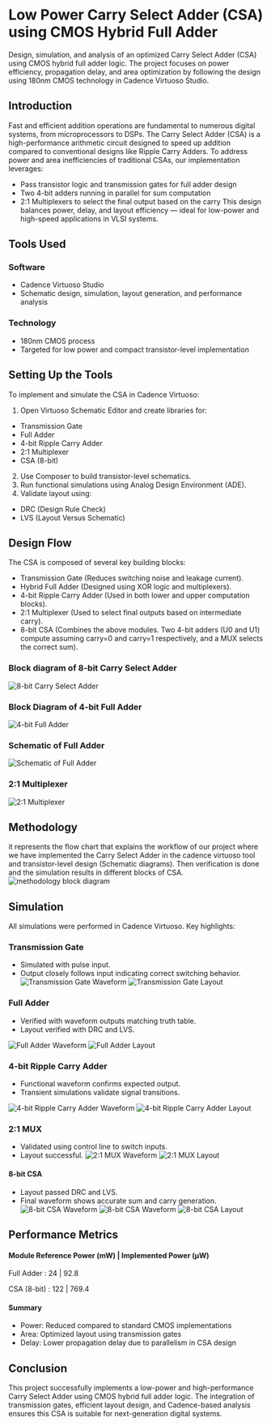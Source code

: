 
# Low Power Carry Select Adder (CSA) using CMOS Hybrid Full Adder

Design, simulation, and analysis of an optimized Carry Select Adder (CSA) using CMOS hybrid full adder logic. The project focuses on power efficiency, propagation delay, and area optimization by following the design using 180nm CMOS technology in Cadence Virtuoso Studio.


## Introduction

Fast and efficient addition operations are fundamental to numerous digital systems, from microprocessors to DSPs. The Carry Select Adder (CSA) is a high-performance arithmetic circuit designed to speed up addition compared to conventional designs like Ripple Carry Adders.
To address power and area inefficiencies of traditional CSAs, our implementation leverages:
- Pass transistor logic and transmission gates for full adder design
- Two 4-bit adders running in parallel for sum computation
- 2:1 Multiplexers to select the final output based on the carry
This design balances power, delay, and layout efficiency — ideal for low-power and high-speed applications in VLSI systems.

## Tools Used

### Software
- Cadence Virtuoso Studio
- Schematic design, simulation, layout generation, and performance analysis
### Technology
- 180nm CMOS process
- Targeted for low power and compact transistor-level implementation

## Setting Up the Tools

To implement and simulate the CSA in Cadence Virtuoso:
1.	Open Virtuoso Schematic Editor and create libraries for:
- Transmission Gate
- Full Adder
- 4-bit Ripple Carry Adder
- 2:1 Multiplexer
- CSA (8-bit)
2.	Use Composer to build transistor-level schematics.
3.	Run functional simulations using Analog Design Environment (ADE).
4.	Validate layout using:
- DRC (Design Rule Check)
- LVS (Layout Versus Schematic)

## Design Flow

The CSA is composed of several key building blocks:
- Transmission Gate (Reduces switching noise and leakage current).
- Hybrid Full Adder (Designed using XOR logic and multiplexers).
- 4-bit Ripple Carry Adder (Used in both lower and upper computation blocks).
- 2:1 Multiplexer (Used to select final outputs based on intermediate carry).
- 8-bit CSA (Combines the above modules. Two 4-bit adders (U0 and U1) compute assuming carry=0 and carry=1 respectively, and a MUX selects the correct sum).

### Block diagram of 8-bit Carry Select Adder
![8-bit Carry Select Adder](https://github.com/Deepthi-S-G/Implementation-of-Low-Power-and-Efficient-Carry-Select-Adder-using-CMOS-Hybrid-Full-Adder-/blob/main/CSA_Diagrams/Block%20diagram%20of%208-bit%20Carry%20Select%20Adder.png)
### Block Diagram of 4-bit Full Adder
![4-bit Full Adder](https://github.com/Deepthi-S-G/Implementation-of-Low-Power-and-Efficient-Carry-Select-Adder-using-CMOS-Hybrid-Full-Adder-/blob/main/CSA_Diagrams/Block%20Diagram%20of%204-bit%20Full%20Adder.png)
### Schematic of Full Adder
![Schematic of Full Adder](https://github.com/Deepthi-S-G/Implementation-of-Low-Power-and-Efficient-Carry-Select-Adder-using-CMOS-Hybrid-Full-Adder-/blob/main/CSA_Diagrams/Schematic%20of%20Full%20Adder.png)
### 2:1 Multiplexer
![2:1 Multiplexer](https://github.com/Deepthi-S-G/Implementation-of-Low-Power-and-Efficient-Carry-Select-Adder-using-CMOS-Hybrid-Full-Adder-/blob/main/CSA_Diagrams/21%20Multiplexer.png)

## Methodology

it represents the flow chart that explains the workflow of our project where we have implemented the Carry Select Adder in the cadence virtuoso tool and transistor-level design (Schematic diagrams). Then verification is done and the simulation results in different blocks of CSA.
![methodology block diagram](https://github.com/Deepthi-S-G/Implementation-of-Low-Power-and-Efficient-Carry-Select-Adder-using-CMOS-Hybrid-Full-Adder-/blob/main/CSA_Diagrams/Methodology.png)


## Simulation

All simulations were performed in Cadence Virtuoso. Key highlights:
### Transmission Gate
- Simulated with pulse input.
- Output closely follows input indicating correct switching behavior.
![Transmission Gate Waveform](https://github.com/Deepthi-S-G/Implementation-of-Low-Power-and-Efficient-Carry-Select-Adder-using-CMOS-Hybrid-Full-Adder-/blob/main/CSA_Diagrams/Transmission%20Gate%20Waveform.png)
![Transmission Gate Layout](https://github.com/Deepthi-S-G/Implementation-of-Low-Power-and-Efficient-Carry-Select-Adder-using-CMOS-Hybrid-Full-Adder-/blob/main/CSA_Diagrams/Transmission%20Gate%20layout.png)

### Full Adder
- Verified with waveform outputs matching truth table.
- Layout verified with DRC and LVS.

![Full Adder Waveform](https://github.com/Deepthi-S-G/Implementation-of-Low-Power-and-Efficient-Carry-Select-Adder-using-CMOS-Hybrid-Full-Adder-/blob/main/CSA_Diagrams/Full%20Adder%20Waveform.png)
![Full Adder Layout](https://github.com/Deepthi-S-G/Implementation-of-Low-Power-and-Efficient-Carry-Select-Adder-using-CMOS-Hybrid-Full-Adder-/blob/main/CSA_Diagrams/Full%20Adder%20layout.png)

### 4-bit Ripple Carry Adder

- Functional waveform confirms expected output.
- Transient simulations validate signal transitions. 

![4-bit Ripple Carry Adder Waveform](https://github.com/Deepthi-S-G/Implementation-of-Low-Power-and-Efficient-Carry-Select-Adder-using-CMOS-Hybrid-Full-Adder-/blob/main/CSA_Diagrams/4-bit%20Ripple%20Carry%20Adder%20Waveform.png)
![4-bit Ripple Carry Adder Layout](https://github.com/Deepthi-S-G/Implementation-of-Low-Power-and-Efficient-Carry-Select-Adder-using-CMOS-Hybrid-Full-Adder-/blob/main/CSA_Diagrams/4-bit%20Ripple%20Carry%20Adder%20%20layout.png)

### 2:1 MUX
- Validated using control line to switch inputs.
- Layout successful. 
![2:1 MUX Waveform](https://github.com/Deepthi-S-G/Implementation-of-Low-Power-and-Efficient-Carry-Select-Adder-using-CMOS-Hybrid-FullAdder-/blob/main/CSA_Diagrams/21%20MUX%20schematic.png)
![2:1 MUX Layout](https://github.com/Deepthi-S-G/Implementation-of-Low-Power-and-Efficient-Carry-Select-Adder-using-CMOS-Hybrid-Full-Adder-/blob/main/CSA_Diagrams/21%20MUX%20layout.png)
#### 8-bit CSA
- Layout passed DRC and LVS.
- Final waveform shows accurate sum and carry generation.
![8-bit CSA Waveform](https://github.com/Deepthi-S-G/Implementation-of-Low-Power-and-Efficient-Carry-Select-Adder-using-CMOS-Hybrid-Full-Adder-/blob/main/CSA_Diagrams/CSA%20Waveform.png)
![8-bit CSA Waveform](https://github.com/Deepthi-S-G/Implementation-of-Low-Power-and-Efficient-Carry-Select-Adder-using-CMOS-Hybrid-Full-Adder-/blob/main/CSA_Diagrams/CSA%20Waveform%202.png)
![8-bit CSA Layout](https://github.com/Deepthi-S-G/Implementation-of-Low-Power-and-Efficient-Carry-Select-Adder-using-CMOS-Hybrid-Full-Adder-/blob/main/CSA_Diagrams/CSA%20%20layout.png)

## Performance Metrics
#### Module	Reference Power (mW) | Implemented Power (µW)
Full Adder : 24	| 92.8

CSA (8-bit) : 122 | 769.4
#### Summary
- Power: Reduced compared to standard CMOS implementations
- Area: Optimized layout using transmission gates
- Delay: Lower propagation delay due to parallelism in CSA design
## Conclusion
This project successfully implements a low-power and high-performance Carry Select Adder using CMOS hybrid full adder logic. The integration of transmission gates, efficient layout design, and Cadence-based analysis ensures this CSA is suitable for next-generation digital systems.
